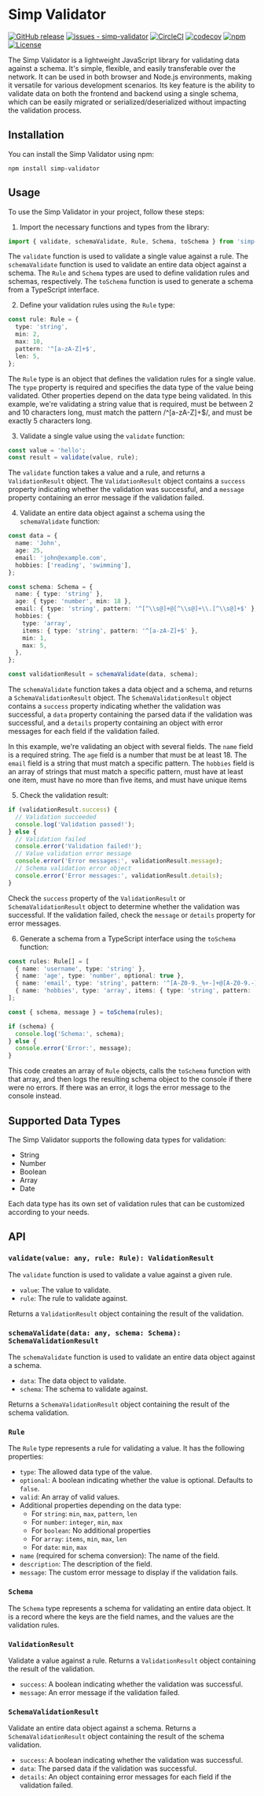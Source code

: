 # Simp Validator

[![GitHub release](https://img.shields.io/github/release/dncgmh/simp-validator?include_prereleases=&sort=semver&color=blue)](https://github.com/dncgmh/simp-validator/releases/)
[![issues - simp-validator](https://img.shields.io/github/issues/dncgmh/simp-validator)](https://github.com/dncgmh/simp-validator/issues)
[![CircleCI](https://img.shields.io/circleci/build/github/dncgmh/simp-validator/main)](https://circleci.com/gh/dncgmh/simp-validator)
[![codecov](https://codecov.io/gh/dncgmh/simp-validator/branch/main/graph/badge.svg)](https://codecov.io/gh/dncgmh/simp-validator)
[![npm](https://img.shields.io/npm/dw/simp-validator)](https://www.npmjs.com/package/simp-validator)
[![License](https://img.shields.io/badge/License-ISC-blue)](https://github.com/dncgmh/simp-validator/blob/main/LICENSE)

The Simp Validator is a lightweight JavaScript library for validating data against a schema. It's simple, flexible, and easily transferable over the network. It can be used in both browser and Node.js environments, making it versatile for various development scenarios. Its key feature is the ability to validate data on both the frontend and backend using a single schema, which can be easily migrated or serialized/deserialized without impacting the validation process.

## Installation

You can install the Simp Validator using npm:

```
npm install simp-validator
```

## Usage

To use the Simp Validator in your project, follow these steps:

1. Import the necessary functions and types from the library:

```typescript
import { validate, schemaValidate, Rule, Schema, toSchema } from 'simp-validator';
```

The `validate` function is used to validate a single value against a rule. The `schemaValidate` function is used to validate an entire data object against a schema. The `Rule` and `Schema` types are used to define validation rules and schemas, respectively. The `toSchema` function is used to generate a schema from a TypeScript interface.

2. Define your validation rules using the `Rule` type:

```typescript
const rule: Rule = {
  type: 'string',
  min: 2,
  max: 10,
  pattern: '^[a-zA-Z]+$',
  len: 5,
};
```

The `Rule` type is an object that defines the validation rules for a single value. The `type` property is required and specifies the data type of the value being validated. Other properties depend on the data type being validated. In this example, we're validating a string value that is required, must be between 2 and 10 characters long, must match the pattern /^[a-zA-Z]+$/, and must be exactly 5 characters long.

3. Validate a single value using the `validate` function:

```typescript
const value = 'hello';
const result = validate(value, rule);
```

The `validate` function takes a value and a rule, and returns a `ValidationResult` object. The `ValidationResult` object contains a `success` property indicating whether the validation was successful, and a `message` property containing an error message if the validation failed.

4. Validate an entire data object against a schema using the `schemaValidate` function:

```typescript
const data = {
  name: 'John',
  age: 25,
  email: 'john@example.com',
  hobbies: ['reading', 'swimming'],
};

const schema: Schema = {
  name: { type: 'string' },
  age: { type: 'number', min: 18 },
  email: { type: 'string', pattern: '^[^\\s@]+@[^\\s@]+\\.[^\\s@]+$' },
  hobbies: {
    type: 'array',
    items: { type: 'string', pattern: '^[a-zA-Z]+$' },
    min: 1,
    max: 5,
  },
};

const validationResult = schemaValidate(data, schema);
```

The `schemaValidate` function takes a data object and a schema, and returns a `SchemaValidationResult` object. The `SchemaValidationResult` object contains a `success` property indicating whether the validation was successful, a `data` property containing the parsed data if the validation was successful, and a `details` property containing an object with error messages for each field if the validation failed.

In this example, we're validating an object with several fields. The `name` field is a required string. The `age` field is a number that must be at least 18. The `email` field is a string that must match a specific pattern. The `hobbies` field is an array of strings that must match a specific pattern, must have at least one item, must have no more than five items, and must have unique items

5. Check the validation result:

```typescript
if (validationResult.success) {
  // Validation succeeded
  console.log('Validation passed!');
} else {
  // Validation failed
  console.error('Validation failed!');
  // Value validation error message
  console.error('Error messages:', validationResult.message);
  // Schema validation error object
  console.error('Error messages:', validationResult.details);
}
```

Check the `success` property of the `ValidationResult` or `SchemaValidationResult` object to determine whether the validation was successful. If the validation failed, check the `message` or `details` property for error messages.

6. Generate a schema from a TypeScript interface using the `toSchema` function:

```typescript
const rules: Rule[] = [
  { name: 'username', type: 'string' },
  { name: 'age', type: 'number', optional: true },
  { name: 'email', type: 'string', pattern: '^[A-Z0-9._%+-]+@[A-Z0-9.-]+\\.[A-Z]{2,}$' },
  { name: 'hobbies', type: 'array', items: { type: 'string', pattern: '^[a-zA-Z]+$' } },
];

const { schema, message } = toSchema(rules);

if (schema) {
  console.log('Schema:', schema);
} else {
  console.error('Error:', message);
}
```

This code creates an array of `Rule` objects, calls the `toSchema` function with that array, and then logs the resulting schema object to the console if there were no errors. If there was an error, it logs the error message to the console instead.

## Supported Data Types

The Simp Validator supports the following data types for validation:

- String
- Number
- Boolean
- Array
- Date

Each data type has its own set of validation rules that can be customized according to your needs.

## API

### `validate(value: any, rule: Rule): ValidationResult`

The `validate` function is used to validate a value against a given rule.

- `value`: The value to validate.
- `rule`: The rule to validate against.

Returns a `ValidationResult` object containing the result of the validation.

### `schemaValidate(data: any, schema: Schema): SchemaValidationResult`

The `schemaValidate` function is used to validate an entire data object against a schema.

- `data`: The data object to validate.
- `schema`: The schema to validate against.

Returns a `SchemaValidationResult` object containing the result of the schema validation.

### `Rule`

The `Rule` type represents a rule for validating a value. It has the following properties:

- `type`: The allowed data type of the value.
- `optional`: A boolean indicating whether the value is optional. Defaults to `false`.
- `valid`: An array of valid values.
- Additional properties depending on the data type:
  - For `string`: `min`, `max`, `pattern`, `len`
  - For `number`: `integer`, `min`, `max`
  - For `boolean`: No additional properties
  - For `array`: `items`, `min`, `max`, `len`
  - For `date`: `min`, `max`
- `name` (required for schema conversion): The name of the field.
- `description`: The description of the field.
- `message`: The custom error message to display if the validation fails.

### `Schema`

The `Schema` type represents a schema for validating an entire data object. It is a record where the keys are the field names, and the values are the validation rules.

### `ValidationResult`

Validate a value against a rule. Returns a `ValidationResult` object containing the result of the validation.

- `success`: A boolean indicating whether the validation was successful.
- `message`: An error message if the validation failed.

### `SchemaValidationResult`

Validate an entire data object against a schema. Returns a `SchemaValidationResult` object containing the result of the schema validation.

- `success`: A boolean indicating whether the validation was successful.
- `data`: The parsed data if the validation was successful.
- `details`: An object containing error messages for each field if the validation failed.
